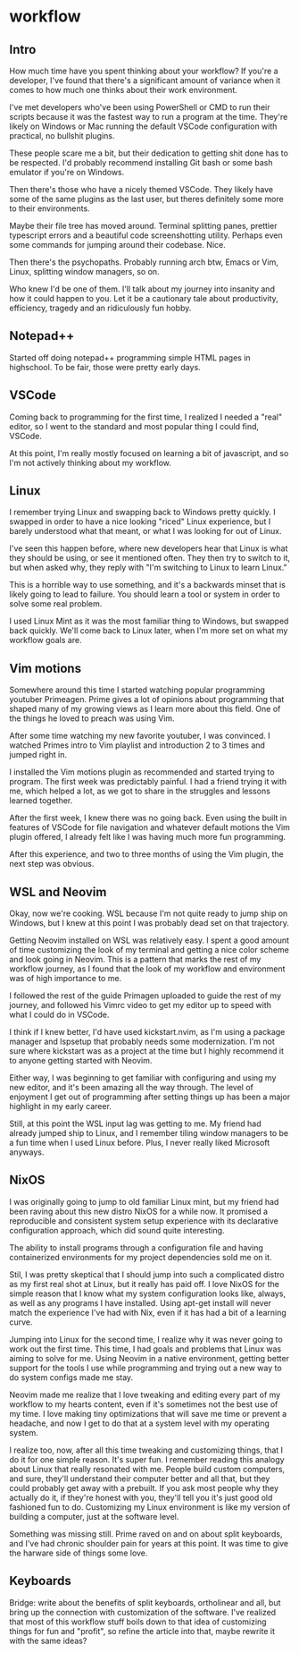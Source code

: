 # workflow

## Intro

How much time have you spent thinking about your workflow? If you're
a developer, I've found that there's a significant amount of variance when
it comes to how much one thinks about their work environment.

I've met developers who've been using PowerShell or CMD to run their
scripts because it was the fastest way to run a program at the time.
They're likely on Windows or Mac running the default VSCode configuration
with practical, no bullshit plugins.

These people scare me a bit, but their dedication to getting shit done has
to be respected. I'd probably recommend installing Git bash or some bash
emulator if you're on Windows.

Then there's those who have a nicely themed VSCode. They likely have some
of the same plugins as the last user, but theres definitely some more to
their environments.

Maybe their file tree has moved around. Terminal splitting panes, prettier
typescript errors and a beautiful code screenshotting utility. Perhaps
even some commands for jumping around their codebase. Nice.

Then there's the psychopaths. Probably running arch btw, Emacs or Vim,
Linux, splitting window managers, so on.

Who knew I'd be one of them. I'll talk about my journey into insanity and
how it could happen to you. Let it be a cautionary tale about
productivity, efficiency, tragedy and an ridiculously fun hobby.

## Notepad++

Started off doing notepad++ programming simple HTML pages in highschool.
To be fair, those were pretty early days.

## VSCode

Coming back to programming for the first time, I realized I needed
a "real" editor, so I went to the standard and most popular thing I could
find, VSCode.

At this point, I'm really mostly focused on learning a bit of javascript,
and so I'm not actively thinking about my workflow.

## Linux

I remember trying Linux and swapping back to Windows pretty quickly.
I swapped in order to have a nice looking "riced" Linux experience, but
I barely understood what that meant, or what I was looking for out of
Linux.

I've seen this happen before, where new developers hear that Linux is what
they should be using, or see it mentioned often. They then try to switch
to it, but when asked why, they reply with "I'm switching to Linux to
learn Linux."

This is a horrible way to use something, and it's a backwards minset that
is likely going to lead to failure. You should learn a tool or system in
order to solve some real problem.

I used Linux Mint as it was the most familiar thing to Windows, but
swapped back quickly. We'll come back to Linux later, when I'm more set on
what my workflow goals are.

## Vim motions

Somewhere around this time I started watching popular programming youtuber
Primeagen. Prime gives a lot of opinions about programming that shaped
many of my growing views as I learn more about this field. One of the
things he loved to preach was using Vim.

After some time watching my new favorite youtuber, I was convinced.
I watched Primes intro to Vim playlist and introduction 2 to 3 times and
jumped right in.

I installed the Vim motions plugin as recommended and started trying to
program. The first week was predictably painful. I had a friend trying it
with me, which helped a lot, as we got to share in the struggles and
lessons learned together.

After the first week, I knew there was no going back. Even using the built
in features of VSCode for file navigation and whatever default motions the
Vim plugin offered, I already felt like I was having much more fun
programming.

After this experience, and two to three months of using the Vim plugin,
the next step was obvious.

## WSL and Neovim

Okay, now we're cooking. WSL because I'm not quite ready to jump ship on
Windows, but I knew at this point I was probably dead set on that
trajectory.

Getting Neovim installed on WSL was relatively easy. I spent a good amount
of time customizing the look of my terminal and getting a nice color
scheme and look going in Neovim. This is a pattern that marks the rest of
my workflow journey, as I found that the look of my workflow and
environment was of high importance to me.

I followed the rest of the guide Primagen uploaded to guide the rest of my
journey, and followed his Vimrc video to get my editor up to speed with
what I could do in VSCode.

I think if I knew better, I'd have used kickstart.nvim, as I'm using
a package manager and lspsetup that probably needs some modernization. I'm
not sure where kickstart was as a project at the time but I highly
recommend it to anyone getting started with Neovim.

Either way, I was beginning to get familiar with configuring and using my
new editor, and it's been amazing all the way through. The level of
enjoyment I get out of programming after setting things up has been
a major highlight in my early career.

Still, at this point the WSL input lag was getting to me. My friend had
already jumped ship to Linux, and I remember tiling window managers to be
a fun time when I used Linux before. Plus, I never really liked Microsoft
anyways.

## NixOS

I was originally going to jump to old familiar Linux mint, but my friend
had been raving about this new distro NixOS for a while now. It promised
a reproducible and consistent system setup experience with its declarative
configuration approach, which did sound quite interesting.

The ability to install programs through a configuration file and having
containerized environments for my project dependencies sold me on it.

Stil, I was pretty skeptical that I should jump into such a complicated
distro as my first real shot at Linux, but it really has paid off. I love
NixOS for the simple reason that I know what my system configuration looks
like, always, as well as any programs I have installed. Using apt-get
install will never match the experience I've had with Nix, even if it has
had a bit of a learning curve.

Jumping into Linux for the second time, I realize why it was never going
to work out the first time. This time, I had goals and problems that Linux
was aiming to solve for me. Using Neovim in a native environment, getting
better support for the tools I use while programming and trying out a new
way to do system configs made me stay.

Neovim made me realize that I love tweaking and editing every part of my
workflow to my hearts content, even if it's sometimes not the best use of
my time. I love making tiny optimizations that will save me time or
prevent a headache, and now I get to do that at a system level with my
operating system.

I realize too, now, after all this time tweaking and customizing things,
that I do it for one simple reason. It's super fun. I remember reading
this analogy about Linux that really resonated with me. People build
custom computers, and sure, they'll understand their computer better and
all that, but they could probably get away with a prebuilt. If you ask
most people why they actually do it, if they're honest with you, they'll
tell you it's just good old fashioned fun to do. Customizing my Linux
environment is like my version of building a computer, just at the
software level.

Something was missing still. Prime raved on and on about split keyboards,
and I've had chronic shoulder pain for years at this point. It was time to
give the harware side of things some love.

## Keyboards

Bridge: write about the benefits of split keyboards, ortholinear and all,
but bring up the connection with customization of the software. I've
realized that most of this workflow stuff boils down to that idea of
customizing things for fun and "profit", so refine the article into that,
maybe rewrite it with the same ideas?
